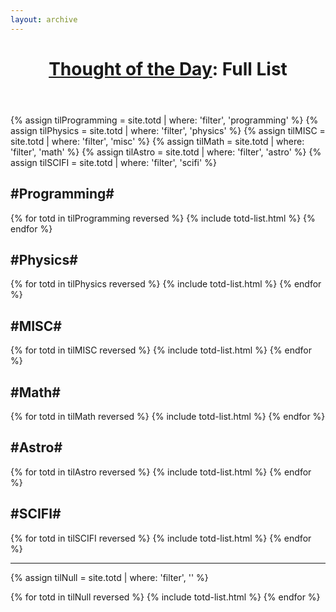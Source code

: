 ```yaml
---
layout: archive
---
```



<h1 style="text-align:center;margin-bottom:2em;"><a href="/totd">Thought of the Day</a>: Full List</h1>


<div class="tiles">
{% assign tilProgramming = site.totd | where: 'filter', 'programming' %}
{% assign tilPhysics = site.totd | where: 'filter', 'physics' %}
{% assign tilMISC = site.totd | where: 'filter', 'misc' %}
{% assign tilMath = site.totd | where: 'filter', 'math' %}
{% assign tilAstro = site.totd | where: 'filter', 'astro' %}
{% assign tilSCIFI = site.totd | where: 'filter', 'scifi' %}

<h2 class="totd-subsection">#Programming#</h2>

{% for totd in tilProgramming reversed %}
	   {% include totd-list.html %}
{% endfor %}

<h2 class="totd-subsection">#Physics#</h2>

{% for totd in tilPhysics reversed %}
	   {% include totd-list.html %}
{% endfor %}

<h2 class="totd-subsection">#MISC#</h2>

{% for totd in tilMISC reversed %}
	   {% include totd-list.html %}
{% endfor %}

<h2 class="totd-subsection">#Math#</h2>

{% for totd in tilMath reversed %}
	   {% include totd-list.html %}
{% endfor %}

<h2 class="totd-subsection">#Astro#</h2>

{% for totd in tilAstro reversed %}
	   {% include totd-list.html %}
{% endfor %}

<h2 class="totd-subsection">#SCIFI#</h2>

{% for totd in tilSCIFI reversed %}
	   {% include totd-list.html %}
{% endfor %}


</div><!-- /.totdes -->

<hr>


<div class="tiles">

{% assign tilNull = site.totd | where: 'filter', '' %}

{% for totd in tilNull reversed %}
	   {% include totd-list.html %}
{% endfor %}

</div><!-- /.totdes -->
